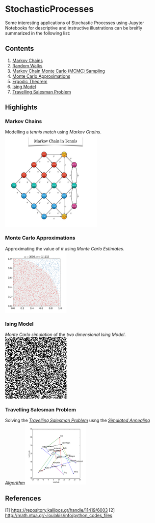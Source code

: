 # StochasticProcesses
Some interesting applications of Stochastic Processes using Jupyter Notebooks for descriptive and instructive illustrations can be breifly summarized in the following list:

## Contents
<OL>
  <LI><a href="Notebooks/MarkovChains.ipynb">Markov Chains</a></LI>
  <LI><a href="Notebooks/RandomWalk.ipynb">Random Walks</a></LI>
  <LI><a href="Notebooks/MarkovChainMonteCarloSampling.ipynb">Markov Chain Monte Carlo (MCMC) Sampling</a></LI>
  <LI><a href="Notebooks/MonteCarloApproximations.ipynb">Monte Carlo Approximations</a></LI>
  <LI><a href="Notebooks/ErgodicTheorem.ipynb">Ergodic Theorem</a></LI>
  <LI><a href="Notebooks/IsingModel.ipynb">Ising Model</a></LI>
  <LI><a href="Notebooks/TravellingSalesmanProblem.ipynb">Travelling Salesman Problem</a></LI>
</OL>

## Highlights

### Markov Chains
Modelling a *tennis match* using *Markov Chains*.
<img src="Images/MarkovChainTennis.jpg" width="300" height="300"/>

### Monte Carlo Approximations
Approximating the value of *$\pi$* using *Monte Carlo Estimates*. <img src="Images/MCMCApproximatingPi.gif" width="200" height="200"/>

### Ising Model 
*Monte Carlo simulation* of the *two dimensional Ising Model*.<img src="Images/Ising2D.gif" width="200" height="200"/>

### Travelling Salesman Problem
Solving the *[Travelling Salesman Problem](https://en.wikipedia.org/wiki/Travelling_salesman_problem)* usng the *[Simulated Annealing Algorithm](https://en.wikipedia.org/wiki/Simulated_annealing)*<img src="Images/TSPEurope.gif" width="200" height="200"/>

## References
[1] https://repository.kallipos.gr/handle/11419/6003
[2] http://math.ntua.gr/~loulakis/info/python_codes_files
